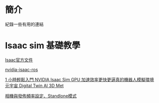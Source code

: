 # 簡介
紀錄一些有用的連結

# Isaac sim 基礎教學
[Isaac官方文件](https://docs.omniverse.nvidia.com/isaacsim/latest/core_api_tutorials/tutorial_core_hello_world.html)

[nvidia-isaac-ros](https://nvidia-isaac-ros.github.io/getting_started/index.html#isaac-sim-tutorials)

[1 小時輕鬆入門 NVIDIA Isaac Sim GPU 加速效率更快更逼真的機器人模擬環境 元宇宙 Digital Twin AI 3D Met](https://www.bilibili.com/video/BV1hr421J7yt/?vd_source=23cb83cff5214a658d723d5e612ce920)

[相機與發佈頻率設定、Standlone模式](https://zhaoxuhui.top/blog/2023/02/19/omniverse-and-isaac-sim-note9-standalone-workflow-and-imu-frequency-setting.html)